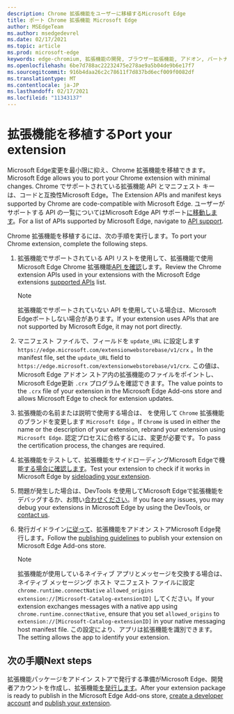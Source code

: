 ```yaml
---
description: Chrome 拡張機能をユーザーに移植するMicrosoft Edge
title: ポート Chrome 拡張機能 Microsoft Edge
author: MSEdgeTeam
ms.author: msedgedevrel
ms.date: 02/17/2021
ms.topic: article
ms.prod: microsoft-edge
keywords: edge-chromium, 拡張機能の開発, ブラウザー拡張機能, アドオン, パートナー センター, 開発者
ms.openlocfilehash: 6be7d788ac22232475e278ae9a5b04de9b6e17f7
ms.sourcegitcommit: 916b4daa26c2c78611f7d837bd6ecf009f0082df
ms.translationtype: MT
ms.contentlocale: ja-JP
ms.lasthandoff: 02/17/2021
ms.locfileid: "11343137"
---
```

# <span data-ttu-id="2cf1e-104">拡張機能を移植する</span><span class="sxs-lookup"><span data-stu-id="2cf1e-104">Port your extension</span></span>  

<span data-ttu-id="2cf1e-105">Microsoft Edge変更を最小限に抑え、Chrome 拡張機能を移植できます。</span><span class="sxs-lookup"><span data-stu-id="2cf1e-105">Microsoft Edge allows you to port your Chrome extension with minimal changes.</span></span>  <span data-ttu-id="2cf1e-106">Chrome でサポートされている拡張機能 API とマニフェスト キーは、コードと互換性Microsoft Edge。</span><span class="sxs-lookup"><span data-stu-id="2cf1e-106">The Extension APIs and manifest keys supported by Chrome are code-compatible with Microsoft Edge.</span></span>  <span data-ttu-id="2cf1e-107">ユーザーがサポートする API の一覧についてはMicrosoft Edge API サポート[に移動します][ExtensionApiSupport]。</span><span class="sxs-lookup"><span data-stu-id="2cf1e-107">For a list of APIs supported by Microsoft Edge, navigate to [API support][ExtensionApiSupport].</span></span>  

<span data-ttu-id="2cf1e-108">Chrome 拡張機能を移植するには、次の手順を実行します。</span><span class="sxs-lookup"><span data-stu-id="2cf1e-108">To port your Chrome extension, complete the following steps.</span></span>  

1.  <span data-ttu-id="2cf1e-109">拡張機能でサポートされている API リストを使用して、拡張機能で使用Microsoft Edge Chrome 拡張機能[API を確認][ExtensionApiSupport]します。</span><span class="sxs-lookup"><span data-stu-id="2cf1e-109">Review the Chrome extension APIs used in your extensions with the Microsoft Edge extensions [supported APIs][ExtensionApiSupport] list.</span></span>  
    
    > [!NOTE]
    > <span data-ttu-id="2cf1e-110">拡張機能でサポートされていない API を使用している場合は、Microsoft Edgeポートしない場合があります。</span><span class="sxs-lookup"><span data-stu-id="2cf1e-110">If your extension uses APIs that are not supported by Microsoft Edge, it may not port directly.</span></span>  
    
1.  <span data-ttu-id="2cf1e-111">マニフェスト ファイルで、フィールドを `update_URL` に設定します `https://edge.microsoft.com/extensionwebstorebase/v1/crx` 。</span><span class="sxs-lookup"><span data-stu-id="2cf1e-111">In the manifest file, set the `update_URL` field to `https://edge.microsoft.com/extensionwebstorebase/v1/crx`.</span></span>  <span data-ttu-id="2cf1e-112">この値は、Microsoft Edge アドオン ストア内の拡張機能のファイルをポイントし、Microsoft Edge更新 `.crx` プログラムを確認できます。</span><span class="sxs-lookup"><span data-stu-id="2cf1e-112">The value points to the `.crx` file of your extension in the Microsoft Edge Add-ons store and allows Microsoft Edge to check for extension updates.</span></span>  
1.  <span data-ttu-id="2cf1e-113">拡張機能の名前または説明で使用する場合は、 を使用して `Chrome` 拡張機能のブランドを変更します `Microsoft Edge` 。</span><span class="sxs-lookup"><span data-stu-id="2cf1e-113">If `Chrome` is used in either the name or the description of your extension, rebrand your extension using `Microsoft Edge`.</span></span>  <span data-ttu-id="2cf1e-114">認定プロセスに合格するには、変更が必要です。</span><span class="sxs-lookup"><span data-stu-id="2cf1e-114">To pass the certification process, the changes are required.</span></span>  
1.  <span data-ttu-id="2cf1e-115">拡張機能をテストして、拡張機能をサイドローディングMicrosoft Edgeで機能[する場合に確認します][ExtensionsGettingStartedExtensionSideloading]。</span><span class="sxs-lookup"><span data-stu-id="2cf1e-115">Test your extension to check if it works in Microsoft Edge by [sideloading your extension][ExtensionsGettingStartedExtensionSideloading].</span></span>  
1.  <span data-ttu-id="2cf1e-116">問題が発生した場合は、DevTools を使用してMicrosoft Edgeで拡張機能をデバッグするか、お問い[合わせください][mailtoExtensionMicrosoft]。</span><span class="sxs-lookup"><span data-stu-id="2cf1e-116">If you face any issues, you may debug your extensions in Microsoft Edge by using the DevTools, or [contact us][mailtoExtensionMicrosoft].</span></span>  
1.  <span data-ttu-id="2cf1e-117">発行ガイドライン[に従って][ExtensionsPublishPublishExtension]、拡張機能をアドオン ストアMicrosoft Edge発行します。</span><span class="sxs-lookup"><span data-stu-id="2cf1e-117">Follow the [publishing guidelines][ExtensionsPublishPublishExtension] to publish your extension on Microsoft Edge Add-ons store.</span></span>  
    
    > [!NOTE]
    > <span data-ttu-id="2cf1e-118">拡張機能が使用しているネイティブ アプリとメッセージを交換する場合は、ネイティブ メッセージング ホスト マニフェスト ファイルに設定 `chrome.runtime.connectNative` `allowed_origins` `extension://[Microsoft-Catalog-extensionID]` してください。</span><span class="sxs-lookup"><span data-stu-id="2cf1e-118">If your extension exchanges messages with a native app using `chrome.runtime.connectNative`, ensure that you set `allowed_origins` to `extension://[Microsoft-Catalog-extensionID]` in your native messaging host manifest file.</span></span>  <span data-ttu-id="2cf1e-119">この設定により、アプリは拡張機能を識別できます。</span><span class="sxs-lookup"><span data-stu-id="2cf1e-119">The setting allows the app to identify your extension.</span></span>  
    
## <span data-ttu-id="2cf1e-120">次の手順</span><span class="sxs-lookup"><span data-stu-id="2cf1e-120">Next steps</span></span>  

<span data-ttu-id="2cf1e-121">拡張機能パッケージをアドイン ストアで発行する準備がMicrosoft Edge、開発者アカウントを作成し、拡張機能[][ExtensionsPublishCreateDevAccount][を発行します][ExtensionsPublishPublishExtension]。</span><span class="sxs-lookup"><span data-stu-id="2cf1e-121">After your extension package is ready to publish in the Microsoft Edge Add-ons store, [create a developer account][ExtensionsPublishCreateDevAccount] and [publish your extension][ExtensionsPublishPublishExtension].</span></span>  

<!-- links -->  

[ExtensionApiSupport]: ./api-support.md "API サポート |Microsoft Docs"  
[ExtensionsGettingStartedExtensionSideloading]: ../getting-started/extension-sideloading.md "拡張機能をサイドロード|Microsoft Docs"  
[ExtensionsPublishCreateDevAccount]: ../publish/create-dev-account.md "開発者登録|Microsoft Docs"  
[ExtensionsPublishPublishExtension]: ../publish/publish-extension.md "拡張機能の公開|Microsoft Docs"  

[ChromeDeveloperWebStorePayments]: https://developer.chrome.com/webstore/one_time_payments "1 回払い|Chrome 開発者"  

[mailtoExtensionMicrosoft]: mailto:ext_dev_support@microsoft.com "ext_dev_support@microsoft.com"  
